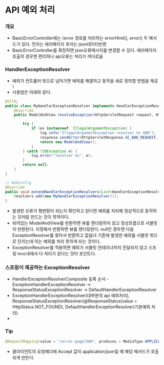 # API 예외 처리
### 개요
+ BasicErrorController에는 /error 경로를 처리하는 errorHtml(), error() 두 메서드가 있다. 전자는 에러페이지 후자는 json데이터반환
+ BasicErrorController를 확장하면 json오류메시지를 변경할 수 있다. 에러페이지 호출의 경우엔 편리하나 api오류는 처리가 까다로움

### HandlerExceptionResolver
+ 예외가 컨트롤러 밖으로 넘어가면 예외를 해결하고 동작을 새로 정의할 방법을 제공\
+ 사용법은 아래와 같다.
```java
@Slf4j
public class MyHandlerExceptionResolver implements HandlerExceptionResolver {
    @Override
    public ModelAndView resolveException(HttpServletRequest request, HttpServletResponse response, Object handler, Exception ex) {

        try {
            if (ex instanceof  IllegalArgumentException) {
                log.info("IllegalArgumentException resolver to 400");
                response.sendError(HttpServletResponse.SC_BAD_REQUEST, ex.getMessage());
                return new ModelAndView();
            }
        } catch (IOException e) {
            log.error("resolver ex", e);
        }
        return null;
    }
}

// WebConfig
@Override
public void extendHandlerExceptionResolvers(List<HandlerExceptionResolver> resolvers) {
    resolvers.add(new MyHandlerExceptionResolver());
}
```
+ 발생한 오류가 형변환이 되는지 확인하고 된다면 예외를 처리해 정상적으로 동작하는 것처럼 만드는 것이 목적이다.
+ 비어있는 ModelAndView를 반환하면 뷰를 렌더링하지 않고 정상흐름으로 서블릿이 반환된다. 지정해서 반환하면 뷰를 렌더링한다. null인 경우엔 다음 ExceptionResolver를 찾아서 반환하고 없음녀 기존에 발생한 예외를 서블릿 밖으로 던지는데 이는 예외를 처리 못하게 되는 것이다.
+ ExceptionResolver를 적용하면 예외가 서블릿 컨테이너까지 전달되지 않고 스프링 mvc내에서 다 처리가 된다는 것이 포인트다.

### 스프링이 제공하는 ExceptionResolver
+ HandlerExceptionResolverComposite 등록 순서 - ExceptionHandlerExceptionResolver -> ResponseStatusExceptionResolver -> DefaultHandlerExceptionResolver
+ ExceptionHandlerExceptionResolver(대부분의 api 예외처리), ResponseStatusExceptionResolver(@ResponseStatus(value = HttpStatus.NOT_FOUND), DefaultHandlerExceptionResolver(기본예외 처리)
+ 

### Tip
```java
@RequestMapping(value = "/error-page/500", produces = MediaType.APPLICATION_JSON_VALUE)
```
+ 클라이언트의 요청헤더에 Accept 값이 application/json일 때 해당 메서드가 호출되게 만든다.
